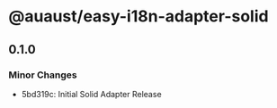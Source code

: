 # @auaust/easy-i18n-adapter-solid

## 0.1.0

### Minor Changes

- 5bd319c: Initial Solid Adapter Release
